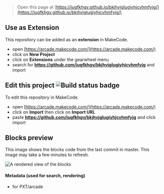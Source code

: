  


> Open this page at [https://iugfkhgv.github.io/bkjhvjglugiyhjcvhmfyjg/](https://iugfkhgv.github.io/bkjhvjglugiyhjcvhmfyjg/)

## Use as Extension

This repository can be added as an **extension** in MakeCode.

* open [https://arcade.makecode.com/](https://arcade.makecode.com/)
* click on **New Project**
* click on **Extensions** under the gearwheel menu
* search for **https://github.com/iugfkhgv/bkjhvjglugiyhjcvhmfyjg** and import

## Edit this project ![Build status badge](https://github.com/iugfkhgv/bkjhvjglugiyhjcvhmfyjg/workflows/MakeCode/badge.svg)

To edit this repository in MakeCode.

* open [https://arcade.makecode.com/](https://arcade.makecode.com/)
* click on **Import** then click on **Import URL**
* paste **https://github.com/iugfkhgv/bkjhvjglugiyhjcvhmfyjg** and click import

## Blocks preview

This image shows the blocks code from the last commit in master.
This image may take a few minutes to refresh.

![A rendered view of the blocks](https://github.com/iugfkhgv/bkjhvjglugiyhjcvhmfyjg/raw/master/.github/makecode/blocks.png)

#### Metadata (used for search, rendering)

* for PXT/arcade
<script src="https://makecode.com/gh-pages-embed.js"></script><script>makeCodeRender("{{ site.makecode.home_url }}", "{{ site.github.owner_name }}/{{ site.github.repository_name }}");</script>
